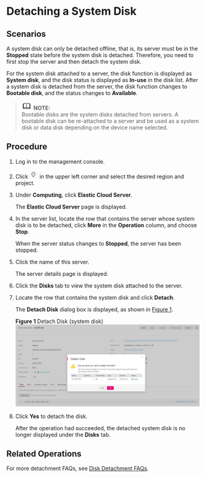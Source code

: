 # Detaching a System Disk<a name="evs_01_0003"></a>

## Scenarios<a name="section21771672164455"></a>

A system disk can only be detached offline, that is, its server must be in the  **Stopped**  state before the system disk is detached. Therefore, you need to first stop the server and then detach the system disk.

For the system disk attached to a server, the disk function is displayed as  **System disk**, and the disk status is displayed as  **In-use**  in the disk list. After a system disk is detached from the server, the disk function changes to  **Bootable disk**, and the status changes to  **Available**.

>![](public_sys-resources/icon-note.gif) **NOTE:**   
>Bootable disks are the system disks detached from servers. A bootable disk can be re-attached to a server and be used as a system disk or data disk depending on the device name selected.  

## Procedure<a name="section58976207172837"></a>

1.  Log in to the management console.
2.  Click  ![](figures/icon-region.png)  in the upper left corner and select the desired region and project.
3.  Under  **Computing**, click  **Elastic Cloud Server**.

    The  **Elastic Cloud Server**  page is displayed.

4.  In the server list, locate the row that contains the server whose system disk is to be detached, click  **More**  in the  **Operation**  column, and choose  **Stop**.

    When the server status changes to  **Stopped**, the server has been stopped.

5.  Click the name of this server.

    The server details page is displayed.

6.  Click the  **Disks**  tab to view the system disk attached to the server.
7.  Locate the row that contains the system disk and click  **Detach**.

    The  **Detach Disk**  dialog box is displayed, as shown in  [Figure 1](#fig13846812115521).

    **Figure  1**  Detach Disk \(system disk\)<a name="fig13846812115521"></a>  
    ![](figures/detach-disk-(system-disk).png "detach-disk-(system-disk)")

8.  Click  **Yes**  to detach the disk.

    After the operation had succeeded, the detached system disk is no longer displayed under the  **Disks**  tab.


## Related Operations<a name="section1980071942010"></a>

For more detachment FAQs, see  [Disk Detachment FAQs](disk-detachment-faqs.md).

